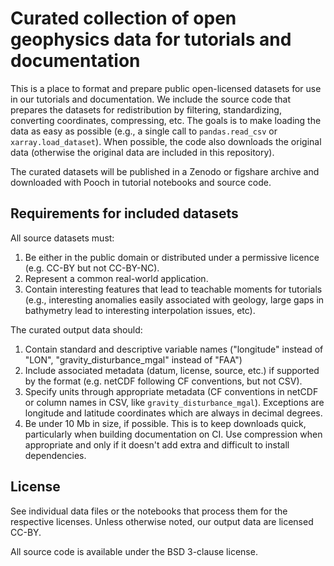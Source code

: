 # Curated collection of open geophysics data for tutorials and documentation

This is a place to format and prepare public open-licensed datasets for
use in our tutorials and documentation. 
We include the source code that prepares the datasets for redistribution
by filtering, standardizing, converting coordinates, compressing, etc.
The goals is to make loading the data as easy as possible (e.g., a single
call to `pandas.read_csv` or `xarray.load_dataset`).
When possible, the code also downloads the original data (otherwise the
original data are included in this repository).

The curated datasets will be published in a Zenodo or figshare archive
and downloaded with Pooch in tutorial notebooks and source code.

## Requirements for included datasets

All source datasets must:

1. Be either in the public domain or distributed under a permissive licence 
   (e.g. CC-BY but not CC-BY-NC).    
1. Represent a common real-world application.
1. Contain interesting features that lead to teachable moments for tutorials 
   (e.g., interesting anomalies easily associated with geology, large gaps in 
   bathymetry lead to interesting interpolation issues, etc).

The curated output data should:

1. Contain standard and descriptive variable names ("longitude" instead of
   "LON", "gravity_disturbance_mgal" instead of "FAA")
1. Include associated metadata (datum, license, source, etc.) if supported 
   by the format (e.g. netCDF following CF conventions, but not CSV).
3. Specify units through appropriate metadata (CF conventions in netCDF or
   column names in CSV, like `gravity_disturbance_mgal`). Exceptions are
   longitude and latitude coordinates which are always in decimal degrees.
1. Be under 10 Mb in size, if possible. This is to keep downloads quick,
   particularly when building documentation on CI. Use compression when
   appropriate and only if it doesn't add extra and difficult to install
   dependencies.

## License

See individual data files or the notebooks that process them for the respective
licenses. Unless otherwise noted, our output data are licensed CC-BY.

All source code is available under the BSD 3-clause license.
